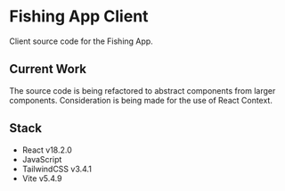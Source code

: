 # Fishing App Client

Client source code for the Fishing App.

## Current Work

The source code is being refactored to abstract components from larger components. Consideration is being made for the use of React Context.

## Stack

- React v18.2.0
- JavaScript
- TailwindCSS v3.4.1
- Vite v5.4.9
